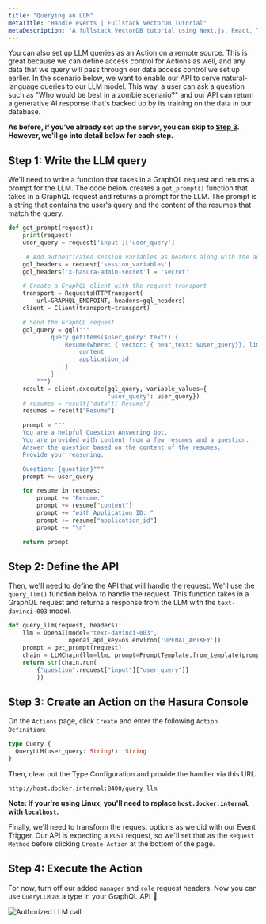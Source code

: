 ```yaml
---
title: "Querying an LLM"
metaTitle: "Handle events | Fullstack VectorDB Tutorial"
metaDescription: "A fullstack VectorDB tutorial using Next.js, React, TypeScript, and Hasura"
---
```


You can also set up LLM queries as an Action on a remote source. This is great because we can define access control for
Actions as well, and any data that we query will pass through our data access control we set up earlier. In the scenario
below, we want to enable our API to serve natural-language queries to our LLM model. This way, a user can ask a question
such as "Who would be best in a zombie scenario?" and our API can return a generative AI response that's backed up by
its training on the data in our database.

**As before, if you've already set up the server, you can skip to [Step 3](#step3:createanactiononthehasuraconsole).
However, we'll go into detail below for each step.**

## Step 1: Write the LLM query

We'll need to write a function that takes in a GraphQL request and returns a prompt for the LLM. The code below creates
a `get_prompt()` function that takes in a GraphQL request and returns a prompt for the LLM. The prompt is a string that
contains the user's query and the content of the resumes that match the query.

```python
def get_prompt(request):
    print(request)
    user_query = request['input']['user_query']

     # Add authenticated session variables as headers along with the admin secret
    gql_headers = request['session_variables']
    gql_headers['x-hasura-admin-secret'] = 'secret'

    # Create a GraphQL client with the request transport
    transport = RequestsHTTPTransport(
        url=GRAPHQL_ENDPOINT, headers=gql_headers)
    client = Client(transport=transport)

    # Send the GraphQL request
    gql_query = gql("""
            query getItems($user_query: text!) {
                Resume(where: { vector: { near_text: $user_query}}, limit: 3) {
                    content
                    application_id
                }
            }
        """)
    result = client.execute(gql_query, variable_values={
                            'user_query': user_query})
    # resumes = result['data']['Resume']
    resumes = result["Resume"]

    prompt = """
    You are a helpful Question Answering bot.
    You are provided with content from a few resumes and a question.
    Answer the question based on the content of the resumes.
    Provide your reasoning.

    Question: {question}"""
    prompt += user_query

    for resume in resumes:
        prompt += "Resume:"
        prompt += resume["content"]
        prompt += "with Application ID: "
        prompt += resume["application_id"]
        prompt += "\n"

    return prompt
```

## Step 2: Define the API

Then, we'll need to define the API that will handle the request. We'll use the `query_llm()` function below to handle
the request. This function takes in a GraphQL request and returns a response from the LLM with the `text-davinci-003`
model.

```python
def query_llm(request, headers):
    llm = OpenAI(model="text-davinci-003",
                 openai_api_key=os.environ['OPENAI_APIKEY'])
    prompt = get_prompt(request)
    chain = LLMChain(llm=llm, prompt=PromptTemplate.from_template(prompt))
    return str(chain.run(
        {"question":request["input"]["user_query"]}
        ))

```

## Step 3: Create an Action on the Hasura Console

On the `Actions` page, click `Create` and enter the following `Action Definition`:

```graphql
type Query {
  QueryLLM(user_query: String!): String
}
```

Then, clear out the Type Configuration and provide the handler via this URL:

`http://host.docker.internal:8400/query_llm`

**Note: If your're using Linux, you'll need to replace `host.docker.internal` with `localhost`.**

Finally, we'll need to transform the request options as we did with our Event Trigger. Our API is expecting a `POST`
request, so we'll set that as the `Request Method` before clicking `Create Action` at the bottom of the page.

## Step 4: Execute the Action

For now, turn off our added `manager` and `role` request headers. Now you can use `QueryLLM` as a type in your GraphQL
API 🎉

![Authorized LLM call](https://graphql-engine-cdn.hasura.io/learn-hasura/assets/graphql-vectordb/authorized_llm_call.png)
